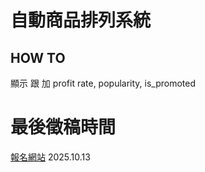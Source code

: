 # 自動商品排列系統

## HOW TO


顯示 跟 加 profit rate, popularity, is_promoted


# 最後徵稿時間
[報名網站](https://ciie2025.conf.tw/site/page.aspx?pid=901&sid=1658&lang=cht)
2025.10.13